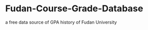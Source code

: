 Fudan-Course-Grade-Database
===========================

a free data source of GPA history of Fudan University

